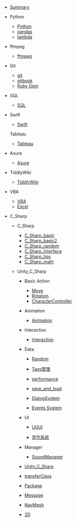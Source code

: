 - [Summary](/Code/summary)

- Python
  
  - [Python](/Code/Python/Python)
  - [pandas](/Code/Python/pandas)
  - [lambda](/Code/Python/lambda)

- ffmpeg
  
  - [ffmpeg](/Code/ffmpeg/ffmpeg)

- Git
  
  - [git](/Code/Git/git)
  - [gitbook](/Code/Git/gitbook)
  - [Ruby Gem](/Code/Git/Gem)

- SQL
  
  - [SQL](/Code/SQL/SQL)

- Swift
  
  - [Swift](/Code/Swift/Swift)
  
  Tableau
  
  - [Tableau](/Code/Tableau/Tableau)

- Axure
  
  - [Axure](/Code/Axure/Axure)

- TiddlyWiki
  
  - [TiddlyWiki](/Code/TiddlyWiki/Tiddlywiki)

- VBA
  
  - [VBA](/Code/VBA/vba)
  - [Excel](/Code/VBA/excel)

- C_Sharp
  
  - C_Sharp
    
    - [C_Sharp_basic](/Code/C_Sharp/C_Sharp/C_Sharp_basic)
    - [C_Sharp_basic2](/Code/C_Sharp/C_Sharp/C_Sharp_basic2)
    - [C_Sharp_random](/Code/C_Sharp/C_Sharp/C_Sharp_random)
    - [C_Sharp_Interface](/Code/C_Sharp/C_Sharp/C_Sharp_Interface)
    - [C_Sharp_tips](/Code/C_Sharp/C_Sharp/C_Sharp_tips)
    - [C_Sharp_math](/Code/C_Sharp/C_Sharp/C_Sharp_math)
  
  - Unity_C_Sharp
    
    - Basic Action
      
      - [Move](/Code/C_Sharp/Unity_C_Sharp/Move)
      - [Rotation](/Code/C_Sharp/Unity_C_Sharp/Rotation)
      - [CharacterController](/Code/C_Sharp/Unity_C_Sharp/CharacterController)
    
    - Animation
      
      - [Animation](/Code/C_Sharp/Unity_C_Sharp/animation)
    
    - Interaction
      
      - [Interaction](/Code/C_Sharp/Unity_C_Sharp/Interaction)
    
    - Data
      
      - [Random](/Code/C_Sharp/Unity_C_Sharp/random)
      
      - [Tags管理](/Code/C_Sharp/Unity_C_Sharp/Tags)
      
      - [performance](/Code/C_Sharp/Unity_C_Sharp/performance)
      
      - [save_and_load](/Code/C_Sharp/Unity_C_Sharp/saveAndLoad)
      
      - [DialogSystem](/Code/C_Sharp/Unity_C_Sharp/DialogSystem)
      
      - [Events System](/Code/C_Sharp/Unity_C_Sharp/EventsSystem)
    
    - UI
      
      - [UGUI](/Code/C_Sharp/Unity_C_Sharp/UGUI)
      
      - [背包系统](/Code/C_Sharp/Unity_C_Sharp/InventorySystem)
    
    - Manager
      
      - [SoundManager](/Code/C_Sharp/Unity_C_Sharp/SoundManager)
    
    - [Unity_C_Sharp](/Code/C_Sharp/Unity_C_Sharp/Unity_C_Sharp)
    
    - [transferClass](/Code/C_Sharp/Unity_C_Sharp/transferClass)
    
    - [Package](/Code/C_Sharp/Unity_C_Sharp/package)
    
    - [Message](/Code/C_Sharp/Unity_C_Sharp/message)
    
    - [NavMesh](/Code/C_Sharp/Unity_C_Sharp/random)
    
    - [2D](/Code/C_Sharp/Unity_C_Sharp/NavMesh)
